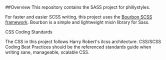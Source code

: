 ##Overview
This repository contains the SASS project for phillystyles.

For faster and easier SCSS writing, this project uses the [Bourbon SCSS framework](http://bourbon.io/). Bourbon is a simple and lightweight mixin library for Sass.

CSS Coding Standards

The CSS in this project follows Harry Robert's itcss architecture. CSS/SCSS Coding Best Practices should be the referenced standards guide when writing sane, manageable, scalable CSS.

